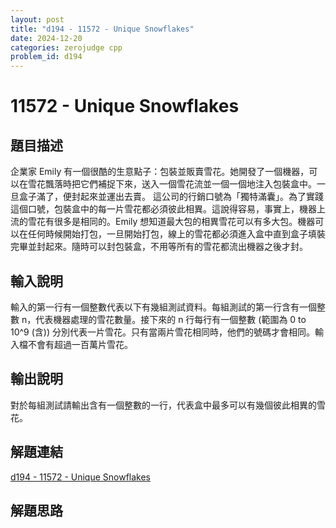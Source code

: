 ```yaml
---
layout: post
title: "d194 - 11572 - Unique Snowflakes"
date: 2024-12-20
categories: zerojudge cpp
problem_id: d194
---
```


# 11572 - Unique Snowflakes

## 題目描述

企業家 Emily 有一個很酷的生意點子：包裝並販賣雪花。她開發了一個機器，可以在雪花飄落時把它們補捉下來，送入一個雪花流並一個一個地注入包裝盒中。一旦盒子滿了，便封起來並運出去賣。
這公司的行銷口號為「獨特滿囊」。為了實踐這個口號，包裝盒中的每一片雪花都必須彼此相異。這說得容易，事實上，機器上流的雪花有很多是相同的。Emily 想知道最大包的相異雪花可以有多大包。機器可以在任何時候開始打包，一旦開始打包，線上的雪花都必須進入盒中直到盒子填裝完畢並封起來。隨時可以封包裝盒，不用等所有的雪花都流出機器之後才封。

## 輸入說明

輸入的第一行有一個整數代表以下有幾組測試資料。每組測試的第一行含有一個整數 n，代表機器處理的雪花數量。接下來的 n 行每行有一個整數 (範圍為 0 to 10^9 (含)) 分別代表一片雪花。只有當兩片雪花相同時，他們的號碼才會相同。輸入檔不會有超過一百萬片雪花。

## 輸出說明

對於每組測試請輸出含有一個整數的一行，代表盒中最多可以有幾個彼此相異的雪花。

## 解題連結

[d194 - 11572 - Unique Snowflakes](https://zerojudge.tw/ShowProblem?problemid=d194)

## 解題思路


